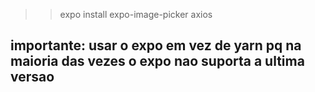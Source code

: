 >> expo install expo-image-picker axios

## importante: usar o expo em vez de yarn pq na maioria das vezes o expo nao suporta a ultima versao